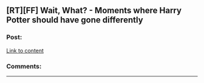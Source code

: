 ## [RT][FF] Wait, What? - Moments where Harry Potter should have gone differently

### Post:

[Link to content](https://www.fanfiction.net/s/8303265/1/Wait-What)

### Comments:

---

